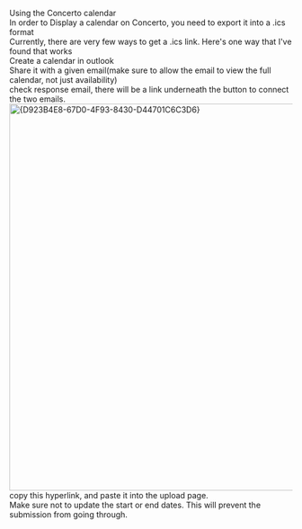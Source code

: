 Using the Concerto calendar\
In order to Display a calendar on Concerto, you need to export it into a .ics format\
Currently, there are very few ways to get a .ics link. Here's one way that I've found that works\
Create a calendar in outlook\
Share it with a given email(make sure to allow the email to view the full calendar, not just availability)\
check response email, there will be a link underneath the button to connect the two emails.
<img width="1567" height="688" alt="{D923B4E8-67D0-4F93-8430-D44701C6C3D6}" src="https://github.com/user-attachments/assets/a194b707-152d-4afd-85de-013535549c3b" />
copy this hyperlink, and paste it into the upload page.\
Make sure not to update the start or end dates. This will prevent the submission from going through.

